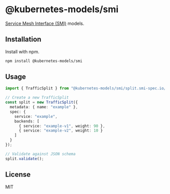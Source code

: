 # @kubernetes-models/smi

[Service Mesh Interface (SMI)](https://smi-spec.io/) models.

## Installation

Install with npm.

```sh
npm install @kubernetes-models/smi
```

## Usage

```ts
import { TrafficSplit } from "@kubernetes-models/smi/split.smi-spec.io/v1alpha4/TrafficSplit";

// Create a new TrafficSplit
const split = new TrafficSplit({
  metadata: { name: "example" },
  spec: {
    service: "example",
    backends: [
      { service: "example-v1", weight: 90 },
      { service: "example-v2", weight: 10 }
    ]
  }
});

// Validate against JSON schema
split.validate();
```

## License

MIT

